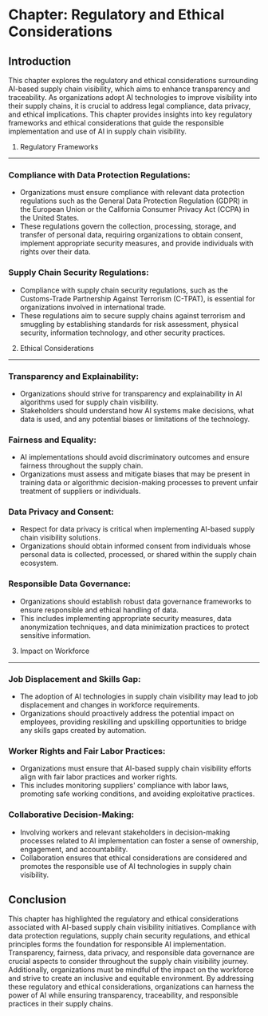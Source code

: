 Chapter: Regulatory and Ethical Considerations
==============================================

Introduction
------------

This chapter explores the regulatory and ethical considerations surrounding AI-based supply chain visibility, which aims to enhance transparency and traceability. As organizations adopt AI technologies to improve visibility into their supply chains, it is crucial to address legal compliance, data privacy, and ethical implications. This chapter provides insights into key regulatory frameworks and ethical considerations that guide the responsible implementation and use of AI in supply chain visibility.

1. Regulatory Frameworks
------------------------

### Compliance with Data Protection Regulations:

* Organizations must ensure compliance with relevant data protection regulations such as the General Data Protection Regulation (GDPR) in the European Union or the California Consumer Privacy Act (CCPA) in the United States.
* These regulations govern the collection, processing, storage, and transfer of personal data, requiring organizations to obtain consent, implement appropriate security measures, and provide individuals with rights over their data.

### Supply Chain Security Regulations:

* Compliance with supply chain security regulations, such as the Customs-Trade Partnership Against Terrorism (C-TPAT), is essential for organizations involved in international trade.
* These regulations aim to secure supply chains against terrorism and smuggling by establishing standards for risk assessment, physical security, information technology, and other security practices.

2. Ethical Considerations
-------------------------

### Transparency and Explainability:

* Organizations should strive for transparency and explainability in AI algorithms used for supply chain visibility.
* Stakeholders should understand how AI systems make decisions, what data is used, and any potential biases or limitations of the technology.

### Fairness and Equality:

* AI implementations should avoid discriminatory outcomes and ensure fairness throughout the supply chain.
* Organizations must assess and mitigate biases that may be present in training data or algorithmic decision-making processes to prevent unfair treatment of suppliers or individuals.

### Data Privacy and Consent:

* Respect for data privacy is critical when implementing AI-based supply chain visibility solutions.
* Organizations should obtain informed consent from individuals whose personal data is collected, processed, or shared within the supply chain ecosystem.

### Responsible Data Governance:

* Organizations should establish robust data governance frameworks to ensure responsible and ethical handling of data.
* This includes implementing appropriate security measures, data anonymization techniques, and data minimization practices to protect sensitive information.

3. Impact on Workforce
----------------------

### Job Displacement and Skills Gap:

* The adoption of AI technologies in supply chain visibility may lead to job displacement and changes in workforce requirements.
* Organizations should proactively address the potential impact on employees, providing reskilling and upskilling opportunities to bridge any skills gaps created by automation.

### Worker Rights and Fair Labor Practices:

* Organizations must ensure that AI-based supply chain visibility efforts align with fair labor practices and worker rights.
* This includes monitoring suppliers' compliance with labor laws, promoting safe working conditions, and avoiding exploitative practices.

### Collaborative Decision-Making:

* Involving workers and relevant stakeholders in decision-making processes related to AI implementation can foster a sense of ownership, engagement, and accountability.
* Collaboration ensures that ethical considerations are considered and promotes the responsible use of AI technologies in supply chain visibility.

Conclusion
----------

This chapter has highlighted the regulatory and ethical considerations associated with AI-based supply chain visibility initiatives. Compliance with data protection regulations, supply chain security regulations, and ethical principles forms the foundation for responsible AI implementation. Transparency, fairness, data privacy, and responsible data governance are crucial aspects to consider throughout the supply chain visibility journey. Additionally, organizations must be mindful of the impact on the workforce and strive to create an inclusive and equitable environment. By addressing these regulatory and ethical considerations, organizations can harness the power of AI while ensuring transparency, traceability, and responsible practices in their supply chains.
